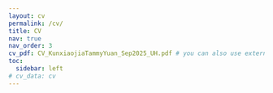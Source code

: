 ```yaml
---
layout: cv
permalink: /cv/
title: CV
nav: true
nav_order: 3
cv_pdf: CV_KunxiaojiaTammyYuan_Sep2025_UH.pdf # you can also use external links here
toc:
  sidebar: left
# cv_data: cv
---
```

